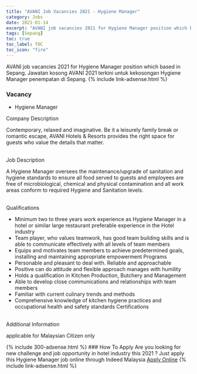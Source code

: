 ```yaml
---
title: "AVANI Job Vacancies 2021 - Hygiene Manager" 
category: Jobs 
date: 2021-01-14 
excerpt: "AVANI job vacancies 2021 for Hygiene Manager position which based in Sepang. Jawatan kosong AVANI 2021 terkini untuk kekosongan Hygiene Manager penempatan di Sepang" 
tags: [Sepang] 
toc: true 
toc_label: TOC 
toc_icon: "fire" 
--- 
```


AVANI job vacancies 2021 for Hygiene Manager position which based in Sepang. Jawatan kosong AVANI 2021 terkini untuk kekosongan Hygiene Manager penempatan di Sepang. 
{% include link-adsense.html %} 
### Vacancy 
- Hygiene Manager 
<div><div>Company Description<br>
<p>
Contemporary, relaxed and imaginative. Be it a leisurely family break or romantic escape, AVANI Hotels &amp; Resorts provides the right space for guests who value the details that matter.</p></div>
<br>
<div>Job Description<br>
<p>
A Hygiene Manager oversees the maintenance/upgrade of sanitation and hygiene standards to ensure all food served to guests and employees are free of microbiological, chemical and physical contamination and all work areas conform to required Hygiene and Sanitation levels.</p></div>
<br>
<div>Qualifications<br>
<ul><li>
Minimum two to three years work experience as Hygiene Manager in a hotel or similar large restaurant preferable experience in the Hotel industry</li><li>
Team player, who values teamwork, has good team building skills and is able to communicate effectively with all levels of team members</li><li>
Equips and motivates team members to achieve predetermined goals, installing and maintaining appropriate empowerment Programs</li><li>
Personable and pleasant to deal with. Reliable and approachable</li><li>
Positive can do attitude and flexible approach manages with humility</li><li>
Holds a qualification in Kitchen Production, Butchery and Management</li><li>
Able to develop close communications and relationships with team members</li><li>
Familiar with current culinary trends and methods</li><li>
Comprehensive knowledge of kitchen hygiene practices and occupational health and safety standards Certifications</li></ul><br>
Additional Information<br>
<p>
applicable for Malaysian Citizen only</p></div></div> 
{% include 300-adsense.html %} 
### How To Apply 
Are you looking for new challenge and job opportunity in hotel industry this 2021 ?
Just apply this Hygiene Manager job online through Indeed Malaysia 
<a href="https://malaysia.indeed.com/viewjob?jk=17c80da3afd1e9a9" class="btn btn--info" target="_blank" rel="nofollow noopenner">Apply Online</a> 
{% include link-adsense.html %} 